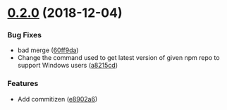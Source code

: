 # [0.2.0](https://github.com/jfallaire/generator-ps-search-ui-sfdc/compare/v0.1.13...v0.2.0) (2018-12-04)


### Bug Fixes

* bad merge ([60ff9da](https://github.com/jfallaire/generator-ps-search-ui-sfdc/commit/60ff9da))
* Change the command used to get latest version of given npm repo to support Windows users ([a8215cd](https://github.com/jfallaire/generator-ps-search-ui-sfdc/commit/a8215cd))


### Features

* Add commitizen ([e8902a6](https://github.com/jfallaire/generator-ps-search-ui-sfdc/commit/e8902a6))
